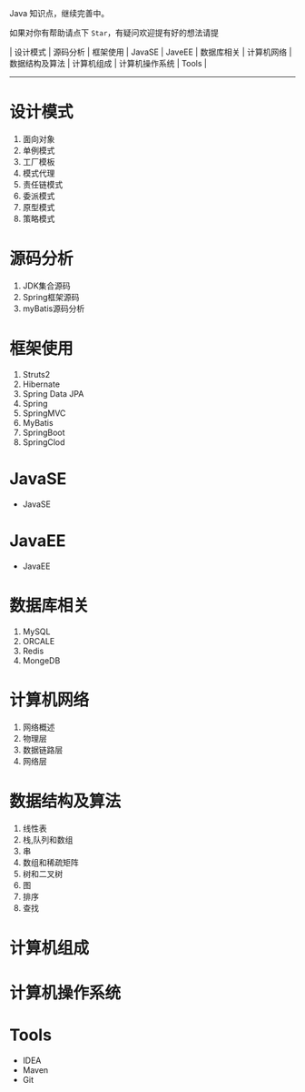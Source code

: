 


Java 知识点，继续完善中。




如果对你有帮助请点下 `Star`，有疑问欢迎提有好的想法请提 


| 设计模式 | 源码分析 | 框架使用 | JavaSE | JaveEE | 数据库相关 | 计算机网络 | 数据结构及算法 | 计算机组成 | 计算机操作系统 | Tools |

----------


# 设计模式 #
	
1. 面向对象
2. 单例模式
3. 工厂模板
4. 模式代理
5. 责任链模式
6. 委派模式
7. 原型模式
8. 策略模式

# 源码分析 #

1. JDK集合源码
2. Spring框架源码
3. myBatis源码分析

# 框架使用 #

1. 	Struts2
2. 	Hibernate
3. 	Spring Data JPA
4. 	Spring
5. 	SpringMVC
6. 	MyBatis
7. 	SpringBoot
8. 	SpringClod

# JavaSE #
	
- JavaSE
# JavaEE #

- JavaEE

# 数据库相关 #

1. MySQL
2. ORCALE
3. Redis
4. MongeDB

# 计算机网络 

1.  网络概述
2.  物理层
3.  数据链路层
4.  网络层

# 数据结构及算法

1. 线性表
2. 栈,队列和数组
3. 串
4. 数组和稀疏矩阵
5. 树和二叉树
6. 图
7. 排序
8. 查找


# 计算机组成  

# 计算机操作系统  

# Tools  

- IDEA
- Maven
- Git



